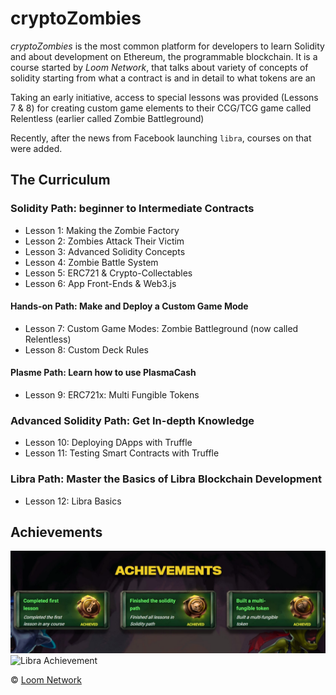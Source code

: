 # cryptoZombies

*cryptoZombies* is the most common platform for developers to learn Solidity and about development on Ethereum, the programmable blockchain. It is a course started by *Loom Network*, that talks about variety of concepts of solidity starting from what a contract is and in detail to what tokens are an

Taking an early initiative, access to special lessons was provided (Lessons 7 & 8) for creating custom game elements to their CCG/TCG game called Relentless (earlier called Zombie Battleground)

Recently, after the news from Facebook launching `libra`, courses on that were added.

## The Curriculum

### Solidity Path: beginner to Intermediate Contracts

- Lesson 1: Making the Zombie Factory
- Lesson 2: Zombies Attack Their Victim
- Lesson 3: Advanced Solidity Concepts
- Lesson 4: Zombie Battle System
- Lesson 5: ERC721 & Crypto-Collectables
- Lesson 6: App Front-Ends & Web3.js

#### Hands-on Path: Make and Deploy a Custom Game Mode

- Lesson 7: Custom Game Modes: Zombie Battleground (now called Relentless)
- Lesson 8: Custom Deck Rules

#### Plasme Path: Learn how to use PlasmaCash

- Lesson 9: ERC721x: Multi Fungible Tokens

### Advanced Solidity Path: Get In-depth Knowledge

- Lesson 10: Deploying DApps with Truffle
- Lesson 11: Testing Smart Contracts with Truffle

### Libra Path: Master the Basics of Libra Blockchain Development

- Lesson 12: Libra Basics

## Achievements

![Achievements](https://github.com/Vishesh-Gupta/cryptoZombies/blob/master/achievements/solidity.jpg)
![Libra Achievement](https://github.com/Vishesh-Gupta/cryptoZombies/blob/master/achievements/libra-lesson.jpg)

&copy; [Loom Network](https://loomx.io/)
